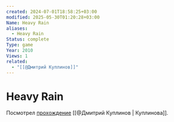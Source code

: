 ```yaml
---
created: 2024-07-01T18:58:25+03:00
modified: 2025-05-30T01:20:28+03:00
Name: Heavy Rain
aliases:
  - Heavy Rain
Status: complete
Type: game
Year: 2010
Views: 1
related:
  - "[[@Дмитрий Куплинов]]"
---
```


# Heavy Rain

Посмотрел [прохождение](https://youtu.be/BCMSHKtpw6s?si=gVVZLSWoPo6ucNKu) [[@Дмитрий Куплинов | Куплинова]].
